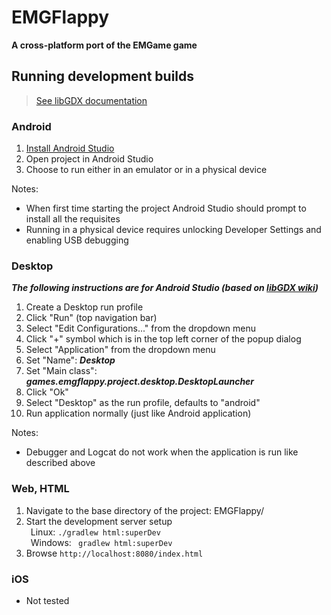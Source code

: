 # EMGFlappy
**A cross-platform port of the EMGame game**

## Running development builds
> [See libGDX documentation](https://libgdx.badlogicgames.com/documentation/gettingstarted/Running%20and%20Debugging.html)


### Android
1. [Install Android Studio](https://developer.android.com/studio)
1. Open project in Android Studio
2. Choose to run either in an emulator or in a physical device

Notes:
* When first time starting the project Android Studio should prompt to install all the requisites
* Running in a physical device requires unlocking Developer Settings and enabling USB debugging


### Desktop
***The following instructions are for Android Studio (based on [libGDX wiki](https://github.com/libgdx/libgdx/wiki/Gradle-and-Intellij-IDEA))***

1. Create a Desktop run profile
 1. Click "Run" (top navigation bar)
 2. Select "Edit Configurations..." from the dropdown menu
 3. Click "+" symbol which is in the top left corner of the popup dialog
 4. Select "Application" from the dropdown menu
 5. Set "Name": ***Desktop***
 6. Set "Main class": ***games.emgflappy.project.desktop.DesktopLauncher***
 7. Click "Ok"
2. Select "Desktop" as the run profile, defaults to "android"
3. Run application normally (just like Android application)

Notes:
* Debugger and Logcat do not work when the application is run like described above


### Web, HTML
1. Navigate to the base directory of the project: EMGFlappy/
2. Start the development server setup <br>&ensp;Linux: ```./gradlew html:superDev ``` <br>&ensp;Windows:  ``` gradlew html:superDev```
3. Browse ```http://localhost:8080/index.html```


### iOS
- Not tested
